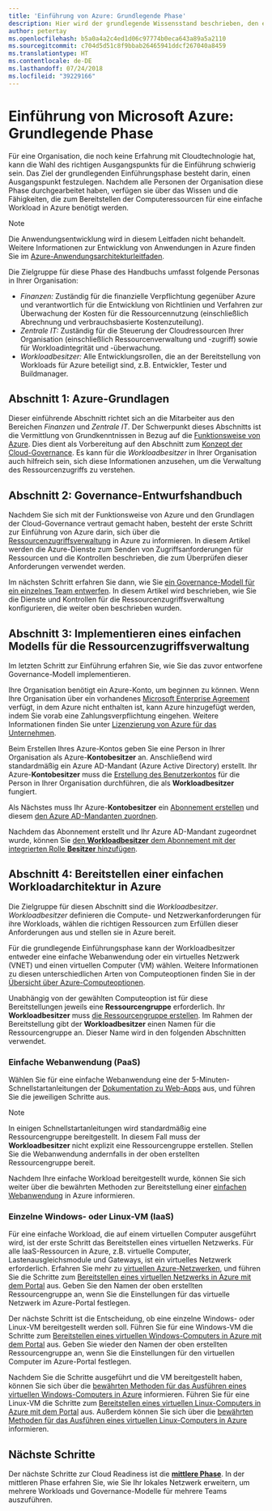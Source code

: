 ```yaml
---
title: 'Einführung von Azure: Grundlegende Phase'
description: Hier wird der grundlegende Wissensstand beschrieben, den ein Unternehmen für die Einführung von Azure benötigt.
author: petertay
ms.openlocfilehash: b5a0a4a2c4ed1d06c97774b0eca643a89a5a2110
ms.sourcegitcommit: c704d5d51c8f9bbab26465941ddcf267040a8459
ms.translationtype: HT
ms.contentlocale: de-DE
ms.lasthandoff: 07/24/2018
ms.locfileid: "39229166"
---
```

# <a name="adopting-microsoft-azure-foundational"></a>Einführung von Microsoft Azure: Grundlegende Phase

Für eine Organisation, die noch keine Erfahrung mit Cloudtechnologie hat, kann die Wahl des richtigen Ausgangspunkts für die Einführung schwierig sein. Das Ziel der grundlegenden Einführungsphase besteht darin, einen Ausgangspunkt festzulegen. Nachdem alle Personen der Organisation diese Phase durchgearbeitet haben, verfügen sie über das Wissen und die Fähigkeiten, die zum Bereitstellen der Computeressourcen für eine einfache Workload in Azure benötigt werden. 

> [!NOTE]
> Die Anwendungsentwicklung wird in diesem Leitfaden nicht behandelt. Weitere Informationen zur Entwicklung von Anwendungen in Azure finden Sie im [Azure-Anwendungsarchitekturleitfaden](/azure/architecture/guide/).

Die Zielgruppe für diese Phase des Handbuchs umfasst folgende Personas in Ihrer Organisation:

- *Finanzen:* Zuständig für die finanzielle Verpflichtung gegenüber Azure und verantwortlich für die Entwicklung von Richtlinien und Verfahren zur Überwachung der Kosten für die Ressourcennutzung (einschließlich Abrechnung und verbrauchsbasierte Kostenzuteilung).
- *Zentrale IT:* Zuständig für die Steuerung der Cloudressourcen Ihrer Organisation (einschließlich Ressourcenverwaltung und -zugriff) sowie für Workloadintegrität und -überwachung.
- *Workloadbesitzer:* Alle Entwicklungsrollen, die an der Bereitstellung von Workloads für Azure beteiligt sind, z.B. Entwickler, Tester und Buildmanager.

## <a name="section-1-azure-basics"></a>Abschnitt 1: Azure-Grundlagen

Dieser einführende Abschnitt richtet sich an die Mitarbeiter aus den Bereichen *Finanzen* und *Zentrale IT*. Der Schwerpunkt dieses Abschnitts ist die Vermittlung von Grundkenntnissen in Bezug auf die [Funktionsweise von Azure](azure-explainer.md). Dies dient als Vorbereitung auf den Abschnitt zum [Konzept der Cloud-Governance](governance-explainer.md). Es kann für die *Workloadbesitzer* in Ihrer Organisation auch hilfreich sein, sich diese Informationen anzusehen, um die Verwaltung des Ressourcenzugriffs zu verstehen.

## <a name="section-2-governance-design-guide"></a>Abschnitt 2: Governance-Entwurfshandbuch

Nachdem Sie sich mit der Funktionsweise von Azure und den Grundlagen der Cloud-Governance vertraut gemacht haben, besteht der erste Schritt zur Einführung von Azure darin, sich über die [Ressourcenzugriffsverwaltung](azure-resource-access.md) in Azure zu informieren. In diesem Artikel werden die Azure-Dienste zum Senden von Zugriffsanforderungen für Ressourcen und die Kontrollen beschrieben, die zum Überprüfen dieser Anforderungen verwendet werden.

Im nächsten Schritt erfahren Sie dann, wie Sie [ein Governance-Modell für ein einzelnes Team entwerfen](governance-how-to.md). In diesem Artikel wird beschrieben, wie Sie die Dienste und Kontrollen für die Ressourcenzugriffsverwaltung konfigurieren, die weiter oben beschrieben wurden.

## <a name="section-3-implementing-a-basic-resource-access-management-model"></a>Abschnitt 3: Implementieren eines einfachen Modells für die Ressourcenzugriffsverwaltung

Im letzten Schritt zur Einführung erfahren Sie, wie Sie das zuvor entworfene Governance-Modell implementieren. 

Ihre Organisation benötigt ein Azure-Konto, um beginnen zu können. Wenn Ihre Organisation über ein vorhandenes [Microsoft Enterprise Agreement](https://www.microsoft.com/licensing/licensing-programs/enterprise.aspx) verfügt, in dem Azure nicht enthalten ist, kann Azure hinzugefügt werden, indem Sie vorab eine Zahlungsverpflichtung eingehen. Weitere Informationen finden Sie unter [Lizenzierung von Azure für das Unternehmen](https://azure.microsoft.com/pricing/enterprise-agreement/). 

Beim Erstellen Ihres Azure-Kontos geben Sie eine Person in Ihrer Organisation als Azure-**Kontobesitzer** an. Anschließend wird standardmäßig ein Azure AD-Mandant (Azure Active Directory) erstellt. Ihr Azure-**Kontobesitzer** muss die [Erstellung des Benutzerkontos](/azure/active-directory/add-users-azure-active-directory) für die Person in Ihrer Organisation durchführen, die als **Workloadbesitzer** fungiert. 

Als Nächstes muss Ihr Azure-**Kontobesitzer** ein [Abonnement erstellen](https://docs.microsoft.com/partner-center/create-a-new-subscription) und diesem [den Azure AD-Mandanten zuordnen](/azure/active-directory/fundamentals/active-directory-how-subscriptions-associated-directory).

Nachdem das Abonnement erstellt und Ihr Azure AD-Mandant zugeordnet wurde, können Sie [den **Workloadbesitzer** dem Abonnement mit der integrierten Rolle **Besitzer** hinzufügen](/azure/billing/billing-add-change-azure-subscription-administrator#add-an-rbac-owner-for-a-subscription-in-azure-portal).

## <a name="section-4-deploy-a-basic-workload-architecture-to-azure"></a>Abschnitt 4: Bereitstellen einer einfachen Workloadarchitektur in Azure

Die Zielgruppe für diesen Abschnitt sind die *Workloadbesitzer*. *Workloadbesitzer* definieren die Compute- und Netzwerkanforderungen für ihre Workloads, wählen die richtigen Ressourcen zum Erfüllen dieser Anforderungen aus und stellen sie in Azure bereit. 

Für die grundlegende Einführungsphase kann der Workloadbesitzer entweder eine einfache Webanwendung oder ein virtuelles Netzwerk (VNET) und einen virtuellen Computer (VM) wählen. Weitere Informationen zu diesen unterschiedlichen Arten von Computeoptionen finden Sie in der [Übersicht über Azure-Computeoptionen](/azure/architecture/guide/technology-choices/compute-overview?toc=/azure/architecture/cloud-adoption-guide/toc.json).

Unabhängig von der gewählten Computeoption ist für diese Bereitstellungen jeweils eine **Ressourcengruppe** erforderlich. Ihr **Workloadbesitzer** muss [die Ressourcengruppe erstellen](/azure/azure-resource-manager/vs-azure-tools-resource-groups-deployment-projects-create-deploy). Im Rahmen der Bereitstellung gibt der **Workloadbesitzer** einen Namen für die Ressourcengruppe an. Dieser Name wird in den folgenden Abschnitten verwendet.

### <a name="basic-web-application-paas"></a>Einfache Webanwendung (PaaS)

Wählen Sie für eine einfache Webanwendung eine der 5-Minuten-Schnellstartanleitungen der [Dokumentation zu Web-Apps](/azure/app-service?toc=/azure/architecture/cloud-adoption-guide/toc.json) aus, und führen Sie die jeweiligen Schritte aus. 

> [!NOTE]
> In einigen Schnellstartanleitungen wird standardmäßig eine Ressourcengruppe bereitgestellt. In diesem Fall muss der **Workloadbesitzer** nicht explizit eine Ressourcengruppe erstellen. Stellen Sie die Webanwendung andernfalls in der oben erstellten Ressourcengruppe bereit.

Nachdem Ihre einfache Workload bereitgestellt wurde, können Sie sich weiter über die bewährten Methoden zur Bereitstellung einer [einfachen Webanwendung](/azure/architecture/reference-architectures/app-service-web-app/basic-web-app?toc=/azure/architecture/cloud-adoption-guide/toc.json) in Azure informieren.

### <a name="single-windows-or-linux-vm-iaas"></a>Einzelne Windows- oder Linux-VM (IaaS)

Für eine einfache Workload, die auf einem virtuellen Computer ausgeführt wird, ist der erste Schritt das Bereitstellen eines virtuellen Netzwerks. Für alle IaaS-Ressourcen in Azure, z.B. virtuelle Computer, Lastenausgleichsmodule und Gateways, ist ein virtuelles Netzwerk erforderlich. Erfahren Sie mehr zu [virtuellen Azure-Netzwerken](/azure/virtual-network/virtual-networks-overview?toc=/azure/architecture/cloud-adoption-guide/toc.json), und führen Sie die Schritte zum [Bereitstellen eines virtuellen Netzwerks in Azure mit dem Portal](/azure/virtual-network/quick-create-portal?toc=/azure/architecture/cloud-adoption-guide/toc.json) aus. Geben Sie den Namen der oben erstellten Ressourcengruppe an, wenn Sie die Einstellungen für das virtuelle Netzwerk im Azure-Portal festlegen.

Der nächste Schritt ist die Entscheidung, ob eine einzelne Windows- oder Linux-VM bereitgestellt werden soll. Führen Sie für eine Windows-VM die Schritte zum [Bereitstellen eines virtuellen Windows-Computers in Azure mit dem Portal](/azure/virtual-machines/windows/quick-create-portal?toc=/azure/architecture/cloud-adoption-guide/toc.json) aus. Geben Sie wieder den Namen der oben erstellten Ressourcengruppe an, wenn Sie die Einstellungen für den virtuellen Computer im Azure-Portal festlegen.

Nachdem Sie die Schritte ausgeführt und die VM bereitgestellt haben, können Sie sich über die [bewährten Methoden für das Ausführen eines virtuellen Windows-Computers in Azure](/azure/architecture/reference-architectures/virtual-machines-windows/single-vm?toc=/azure/architecture/cloud-adoption-guide/toc.json) informieren. Führen Sie für eine Linux-VM die Schritte zum [Bereitstellen eines virtuellen Linux-Computers in Azure mit dem Portal](/azure/virtual-machines/linux/quick-create-portal?toc=/azure/architecture/cloud-adoption-guide/toc.json) aus. Außerdem können Sie sich über die [bewährten Methoden für das Ausführen eines virtuellen Linux-Computers in Azure](/azure/architecture/reference-architectures/virtual-machines-linux/single-vm?toc=/azure/architecture/cloud-adoption-guide/toc.json) informieren.

## <a name="next-steps"></a>Nächste Schritte

Der nächste Schritte zur Cloud Readiness ist die [**mittlere Phase**](../intermediate-stage/overview.md). In der mittleren Phase erfahren Sie, wie Sie Ihr lokales Netzwerk erweitern, um mehrere Workloads und Governance-Modelle für mehrere Teams auszuführen.
